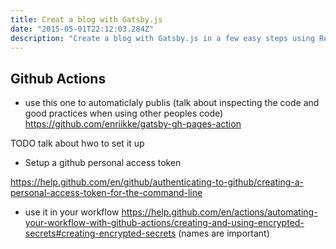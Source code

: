 ```yaml
---
title: Creat a blog with Gatsby.js
date: "2015-05-01T22:12:03.284Z"
description: "Create a blog with Gatsby.js in a few easy steps using React, Javascript, Github Pages and Github Actions"
---
```




## Github Actions

- use this one to automaticlaly publis (talk about inspecting the code and good practices when using other peoples code)
https://github.com/enriikke/gatsby-gh-pages-action

TODO talk about hwo to set it up

- Setup a github personal access token


https://help.github.com/en/github/authenticating-to-github/creating-a-personal-access-token-for-the-command-line
- use it in your workflow https://help.github.com/en/actions/automating-your-workflow-with-github-actions/creating-and-using-encrypted-secrets#creating-encrypted-secrets (names are important)
